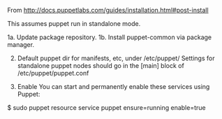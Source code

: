 From http://docs.puppetlabs.com/guides/installation.html#post-install

This assumes puppet run in standalone mode.

1a. Update package repository.
1b. Install puppet-common via package manager.

2. Default puppet dir for manifests, etc, under /etc/puppet/
Settings for standalone puppet nodes should go in the [main] block of /etc/puppet/puppet.conf

3. Enable
You can start and permanently enable these services using Puppet:

$ sudo puppet resource service puppet ensure=running enable=true

 

